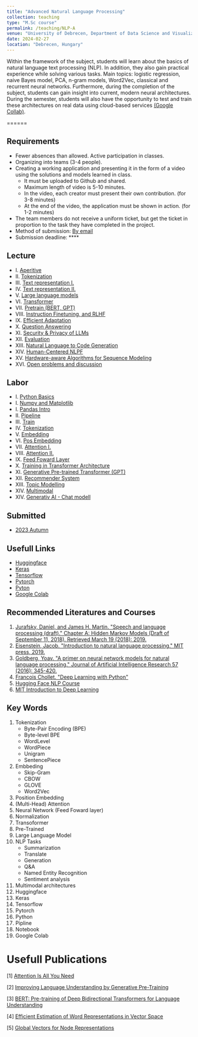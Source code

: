 ```yaml
---
title: "Advanced Natural Language Processing"
collection: teaching
type: "M.Sc course"
permalink: /teaching/NLP-A
venue: "University of Debrecen, Department of Data Science and Visualization"
date: 2024-02-27
location: "Debrecen, Hungary"
---
```


Within the framework of the subject, students will learn about the basics of natural language text processing (NLP). In addition, they also gain practical experience while solving various tasks. Main topics: logistic regression, naive Bayes model, PCA, n-gram models, Word2Vec, classical and recurrent neural networks. Furthermore, during the completion of the subject, students can gain insight into current, modern neural architectures. During the semester, students will also have the opportunity to test and train these architectures on real data using cloud-based services [(Google Collab)](https://colab.google/).

======

## Requirements

- Fewer absences than allowed. Active participation in classes.
- Organizing into teams (3-4 people).
- Creating a working application and presenting it in the form of a video using the solutions and models learned in class.
     - It must be uploaded to Github and shared.
     - Maximum length of video is 5-10 minutes.
     - In the video, each creator must present their own contribution. (for 3-8 minutes)
     - At the end of the video, the application must be shown in action. (for 1-2 minutes)
- The team members do not receive a uniform ticket, but get the ticket in proportion to the task they have completed in the project.
- Method of submission: [By email](mailto:lakatos.robert@inf.unideb.hu)
- Submission deadline: ****

## Lecture

- I.    [Aperitive](https://robertlakatos.github.io/me/materials/NLP-A/lectures/L01_anlp.pdf)
- II.   [Tokenization](../materials/NLP-A/lectures/lesson_2)
- III.  [Text representation I.](../materials/NLP-A/lectures/lesson_3)
- IV.   [Text representation II.](../materials/NLP-A/lectures/lesson_4)
- V.    [Large language models](https://robertlakatos.github.io/me/materials/NLP-A/lectures/L05_anlp.pdf)
- VI.   [Transformer](https://robertlakatos.github.io/me/materials/NLP-A/lectures/L06_anlp.pdf)
- VII.  [Pretrain (BERT, GPT)](https://robertlakatos.github.io/me/materials/NLP-A/lectures/L07_anlp.pdf)
- VIII. [Instruction Finetuning, and RLHF](https://robertlakatos.github.io/me/materials/NLP-A/lectures/L09_anlp.pdf)
- IX.   [Efficient Adaptation](https://robertlakatos.github.io/me/materials/NLP-A/lectures/L09_anlp.pdf)
- X.    [Question Answering](https://robertlakatos.github.io/me/materials/NLP-A/lectures/L10_anlp.pdf)
- XI.   [Security & Privacy of LLMs](https://robertlakatos.github.io/me/materials/NLP-A/lectures/L11_anlp.pdf)
- XII.  [Evaluation](https://robertlakatos.github.io/me/materials/NLP-A/lectures/L12_anlp.pdf)
- XIII. [Natural Language to Code Generation](https://robertlakatos.github.io/me/materials/NLP-A/lectures/L13_anlp.pdf)
- XIV.  [Human-Centered NLPF](https://robertlakatos.github.io/me/materials/NLP-A/lectures/L14_anlp.pdf)
- XV.   [Hardware-aware Algorithms for Sequence Modeling](https://robertlakatos.github.io/me/materials/NLP-A/lectures/L15_anlp.pdf)
- XVI.  [Open problems and discussion](https://robertlakatos.github.io/me/materials/NLP-A/lectures/L16_anlp.pdf)

## Labor

- I.    [Python Basics](../materials/NLP-A/labor/python)
- I.    [Numpy and Matplotlib](../materials/NLP-A/labor/numpy-and-matplotlib)
- I.    [Pandas Intro](../materials/NLP-A/labor/pandas)
- II.   [Pipeline](../materials/NLP-A/labor/pipeline)
- III.  [Train](../materials/NLP-A/labor/train)
- IV.   [Tokenization](../materials/NLP-A/labor/tokenization)
- V.    [Embedding](../materials/NLP-A/labor/embedding)
- VI.   [Pos Embedding](../materials/NLP-A/labor/pos-embedding)
- VII.  [Attention I.](../materials/NLP-A/labor/attention-I)
- VIII. [Attention II.](../materials/NLP-A/labor/attention-II)
- IX.   [Feed Foward Layer](../materials/NLP-A/labor/feed-foward)
- X.    [Training in Transformer Architecture](../materials/NLP-A/labor/train-transformer)
- XI.   [Generative Pre-trained Transformer (GPT)](../materials/NLP-A/labor/gpt)
- XII.  [Recommender System](../materials/NLP-A/labor/recommender-system)
- XIII. [Topic Modelling](../materials/NLP-A/labor/topic-modelling)
- XIV.  [Multimodal](../materials/NLP-A/labor/multimodal)
- XIV.  [Generativ AI - Chat modell](../materials/NLP-A/labor/gaichat)

## Submitted

- [2023 Autumn](../materials/NLP-A/submitted/2023-2)

## Usefull Links

- [Huggingface](https://huggingface.co/)
- [Keras](https://keras.io/)
- [Tensorflow](https://www.tensorflow.org/)
- [Pytorch](https://pytorch.org/)
- [Pyton](https://www.python.org/)
- [Google Colab](https://colab.google/)

## Recommended Literatures and Courses

1. [Jurafsky, Daniel, and James H. Martin. "Speech and language processing (draft)." Chapter A: Hidden Markov Models (Draft of September 11, 2018). Retrieved March 19 (2018): 2019.](https://ms.b-ok.xyz/book/3560643/4a6ab2)
2. [Eisenstein, Jacob. "Introduction to natural language processing." MIT press, 2019.](https://mitpress.mit.edu/9780262042840/introduction-to-natural-language-processing/)
3. [Goldberg, Yoav. "A primer on neural network models for natural language processing." Journal of Artificial Intelligence Research 57 (2016): 345-420.](https://arxiv.org/pdf/1510.00726.pdf)
4. [Francois Chollet. "Deep Learning with Python"](https://www.amazon.com/Deep-Learning-Python-Francois-Chollet/dp/1617294438)
5. [Hugging Face NLP Course](https://huggingface.co/learn/nlp-course/chapter0/1?fw=pt)
6. [MIT Introduction to Deep Learning](http://introtodeeplearning.com/)

## Key Words

1. Tokenization 
    - Byte-Pair Encoding (BPE)
    - Byte-level BPE
    - WordLevel
    - WordPiece
    - Unigram
    - SentencePiece
2. Embbeding
    - Skip-Gram
    - CBOW
    - GLOVE
    - Word2Vec
3. Position Embedding
4. (Multi-Head) Attention
5. Neural Network (Feed Foward layer)
6. Normalization
7. Transoformer
8. Pre-Trained
9. Large Language Model
10. NLP Tasks
    - Summarization
    - Translate
    - Generation
    - Q&A
    - Named Entity Recognition
    - Sentiment analysis
11. Multimodal architectures
12. Huggingface
13. Keras
14. Tensorflow
15. Pytorch
16. Python
17. Pipline
18. Notebook
19. Google Colab

# Usefull Publications

[1] [Attention Is All You Need](https://arxiv.org/pdf/1706.03762.pdf)

[2] [Improving Language Understanding by Generative Pre-Training](https://cdn.openai.com/research-covers/language-unsupervised/language_understanding_paper.pdf)

[3] [BERT: Pre-training of Deep Bidirectional Transformers for Language Understanding](https://arxiv.org/pdf/1810.04805.pdf)

[4] [Efficient Estimation of Word Representations in Vector Space](https://arxiv.org/abs/1301.3781)

[5] [Global Vectors for Node Representations](https://arxiv.org/pdf/1902.11004.pdf)